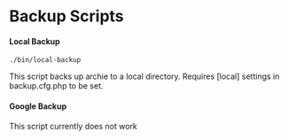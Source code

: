 Backup Scripts
=======

#### Local Backup

```./bin/local-backup```

This script backs up archie to a local directory. Requires [local] settings in backup.cfg.php to be set. 

#### Google Backup

This script currently does not work
